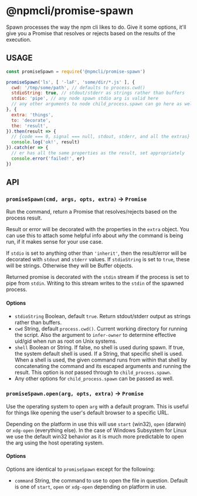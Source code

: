 # @npmcli/promise-spawn

Spawn processes the way the npm cli likes to do.  Give it some options,
it'll give you a Promise that resolves or rejects based on the results of
the execution.

## USAGE

```js
const promiseSpawn = require('@npmcli/promise-spawn')

promiseSpawn('ls', [ '-laF', 'some/dir/*.js' ], {
  cwd: '/tmp/some/path', // defaults to process.cwd()
  stdioString: true, // stdout/stderr as strings rather than buffers
  stdio: 'pipe', // any node spawn stdio arg is valid here
  // any other arguments to node child_process.spawn can go here as well,
}, {
  extra: 'things',
  to: 'decorate',
  the: 'result',
}).then(result => {
  // {code === 0, signal === null, stdout, stderr, and all the extras}
  console.log('ok!', result)
}).catch(er => {
  // er has all the same properties as the result, set appropriately
  console.error('failed!', er)
})
```

## API

### `promiseSpawn(cmd, args, opts, extra)` -> `Promise`

Run the command, return a Promise that resolves/rejects based on the
process result.

Result or error will be decorated with the properties in the `extra`
object.  You can use this to attach some helpful info about _why_ the
command is being run, if it makes sense for your use case.

If `stdio` is set to anything other than `'inherit'`, then the result/error
will be decorated with `stdout` and `stderr` values.  If `stdioString` is
set to `true`, these will be strings.  Otherwise they will be Buffer
objects.

Returned promise is decorated with the `stdin` stream if the process is set
to pipe from `stdin`.  Writing to this stream writes to the `stdin` of the
spawned process.

#### Options

* `stdioString` Boolean, default `true`.  Return stdout/stderr output as
  strings rather than buffers.
* `cwd` String, default `process.cwd()`.  Current working directory for
  running the script.  Also the argument to `infer-owner` to determine
  effective uid/gid when run as root on Unix systems.
* `shell` Boolean or String. If false, no shell is used during spawn. If true,
  the system default shell is used. If a String, that specific shell is used.
  When a shell is used, the given command runs from within that shell by
  concatenating the command and its escaped arguments and running the result.
  This option is _not_ passed through to `child_process.spawn`.
* Any other options for `child_process.spawn` can be passed as well.

### `promiseSpawn.open(arg, opts, extra)` -> `Promise`

Use the operating system to open `arg` with a default program. This is useful
for things like opening the user's default browser to a specific URL.

Depending on the platform in use this will use `start` (win32), `open` (darwin)
or `xdg-open` (everything else). In the case of Windows Subsystem for Linux we
use the default win32 behavior as it is much more predictable to open the arg
using the host operating system.

#### Options

Options are identical to `promiseSpawn` except for the following:

* `command` String, the command to use to open the file in question. Default is
  one of `start`, `open` or `xdg-open` depending on platform in use.
